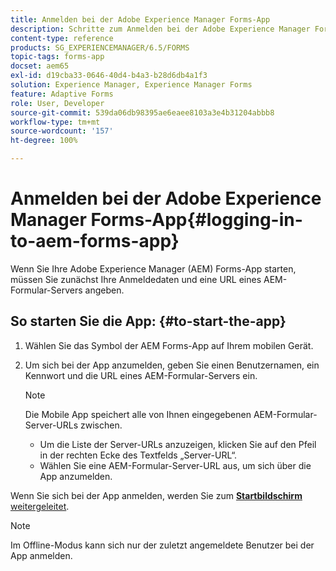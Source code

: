 ```yaml
---
title: Anmelden bei der Adobe Experience Manager Forms-App
description: Schritte zum Anmelden bei der Adobe Experience Manager Forms-App.
content-type: reference
products: SG_EXPERIENCEMANAGER/6.5/FORMS
topic-tags: forms-app
docset: aem65
exl-id: d19cba33-0646-40d4-b4a3-b28d6db4a1f3
solution: Experience Manager, Experience Manager Forms
feature: Adaptive Forms
role: User, Developer
source-git-commit: 539da06db98395ae6eaee8103a3e4b31204abbb8
workflow-type: tm+mt
source-wordcount: '157'
ht-degree: 100%

---
```


# Anmelden bei der Adobe Experience Manager Forms-App{#logging-in-to-aem-forms-app}

Wenn Sie Ihre Adobe Experience Manager (AEM) Forms-App starten, müssen Sie zunächst Ihre Anmeldedaten und eine URL eines AEM-Formular-Servers angeben.

## So starten Sie die App: {#to-start-the-app}

1. Wählen Sie das Symbol der AEM Forms-App auf Ihrem mobilen Gerät.
1. Um sich bei der App anzumelden, geben Sie einen Benutzernamen, ein Kennwort und die URL eines AEM-Formular-Servers ein.

   >[!NOTE]
   >
   >Die Mobile App speichert alle von Ihnen eingegebenen AEM-Formular-Server-URLs zwischen.
   >
   >    * Um die Liste der Server-URLs anzuzeigen, klicken Sie auf den Pfeil in der rechten Ecke des Textfelds „Server-URL“.
   >    * Wählen Sie eine AEM-Formular-Server-URL aus, um sich über die App anzumelden.

Wenn Sie sich bei der App anmelden, werden Sie zum [**Startbildschirm** weitergeleitet](../../forms/using/home-screen.md).

>[!NOTE]
>
>Im Offline-Modus kann sich nur der zuletzt angemeldete Benutzer bei der App anmelden.
